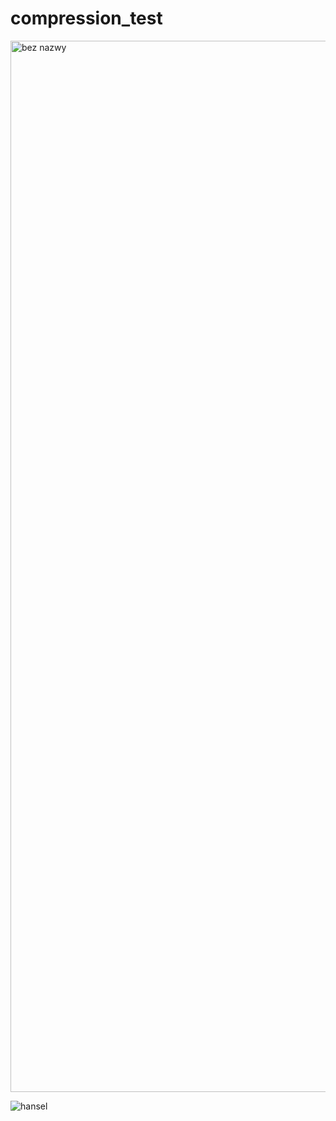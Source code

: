 # compression_test

<img width="1682" alt="bez nazwy" src="https://user-images.githubusercontent.com/90209348/161439559-e3057586-1184-4432-9474-38028663d625.png">

![hansel](https://user-images.githubusercontent.com/90209348/162442635-604df53a-820c-4ade-97e2-4616df095693.png)

